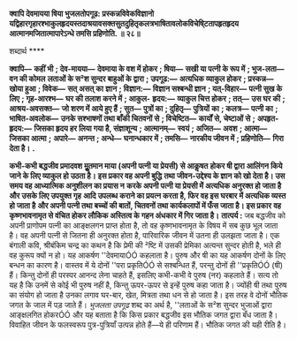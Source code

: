**क्वापि देवमायया षिया भुजलतोपगूढ: प्रस्कन्नविवेकविज्ञानो** **यद्विहारगृहारश्भाकुलहृदयस्तदाश्रयावसक्तसुतदुहितृकलत्रभाषितावलोकविचेषि्टतापहृतहृदय** **आत्मानमजितात्मापारेऽन्धे तमसि प्रहिणोति. ॥ २८॥** 

शब्दार्थ **** 

**क्वापि—** **कहीं भी** **; देव-मायया—** **देवमाया के वश में होकर** **; षिया—** **सखी या पत्नी के रूप में** **; भुज-लता—** **वन की कोमल** **लताओं के स²श सुन्दर बाहुओं के द्वारा** **; उपगूढ:—** **अत्यधिक व्याकुल होकर** **; प्रस्कन्न—** **खोया हुआ** **; विवेक—** **सत् असत् का** **ज्ञान** **; विज्ञान:—** **विज्ञान सश्बन्धी ज्ञान** **; यत्-विहार—** **पत्नी सुख के लिए** **; गृह-आरश्भ—** **घर की तलाश करने में** **; आकुल-** **हृदय:—** **व्याकुल चित्त होकर** **; तत्—** **उस घर की** **; आश्रय-अवसक्त—** **जो शरण में आये हुए हैं** **; सुत—** **पुत्रों का** **; दुहितृ—** **पुत्रियों** **का** **; कलत्र—** **पत्नी का** **; भाषित-अवलोक—** **उनके सश्भाषणों तथा बाँकी चितवनों से** **; विचेष्टित—** **कार्यों से, चेष्टाओं से** **;** **अपहृत-हृदय:—** **जिसका हृदय हर लिया गया है, संज्ञाशून्य** **; आत्मानम्—** **स्वयं** **; अजित—** **अवश** **; आत्मा—** **जिसका आत्मा** **;** **अपारे—** **अनन्त** **; अन्धे—** **घनान्धकार में** **; तमसि—** **नारकीय जीवन में** **; प्रहिणोति—** **गिरा देता है।** **.** 

**कभी-कभी बद्धजीव प्रमादवश मूॢतमान माया (अपनी पत्नी या प्रेयसी) से आकॢषत** **होकर षी द्वारा आलिंगन किये जाने के लिए व्याकुल हो उठता है। इस प्रकार वह अपनी बुद्धि** **तथा जीवन-उद्देश्य के ज्ञान को खो देता है। उस समय वह आध्यात्मिक अनुशीलन का प्रयास न** **करके अपनी पत्नी या प्रेयसी मेें अत्यधिक अनुरक्त हो जाता है और उसके लिए उपयुक्त गृह** **आदि उपलब्ध कराने का प्रयत्न करता है, फिर वह इस घरबार में अत्यधिक व्यस्त हो जाता है** **और अपनी पत्नी तथा बच्चों की बातों, चितवनों तथा कार्यकलापों में फँस जाता है। इस प्रकार** **वह कृष्णभावनामृत से वंचित होकर लौकिक अस्तित्व के गहन अंधकार में गिर जाता है।** **तात्पर्य :** जब बद्धजीव को अपनी प्राणोपम पत्नी का आङ्क्षलगन प्राप्त होता है, तो वह कृष्णभावनामृत के विषय में सब कुछ भूल जाता है। वह अपनी पत्नी से जितना ही अनुरक्त होता है, पारिवारिक जीवन में उतना ही उलझता जाता है। एक बंगाली कवि, श्रीबंकिम चन्द्र का कथन है कि प्रेमी की ²ष्टि में उसकी प्रेमिका अत्यन्त सुन्दर होती है, भले ही वह कुरूप क्यों न हो। यह आकर्षण ''देवमायाÓÓ कहलाता है। पुरुष और षी का यह आकर्षण दोनों के लिए बन्धन का कारण है। वास्तव में ये दोनों ''परा प्रकृतिÓÓ से सश्बन्धित हैं, परन्तु दोनों ही ''प्रकृतिÓÓ (षी) हैं। किन्तु दोनों ही परस्पर आनन्द लेना चाहते हैं, इसलिए कभी-कभी वे पुरुष (नर) कहलाते हैं। सत्य तो यह है कि उनमें से कोई भी पुरुष नहीं है, किन्तु ऊपर-ऊपर से इन्हें पुरुष कहा जाता है। ज्योंही षी तथा पुरुष का संयोग हो जाता है उनका लगाव घर-बार, खेत, मित्रता तथा धन से हो जाता है। इस तरह वे दोनों भौतिक जगत के जाल में पड़ जाते हैं। *भुजलता उपगूढ* शब्द का अर्थ है, ''लताओं के स²श सुन्दर भुजाओं द्वारा आङ्क्षलगित होकरÓÓ और यह बताता है कि किस प्रकार बद्धजीव इस भौतिक जगत द्वारा बँध जाता है। विवाहित जीवन के फलस्वरूप पुत्र-पुत्रियाँ उत्पन्न होते हैं—ये ही परिणाम हैं। भौतिक जगत की यही रीति है।  